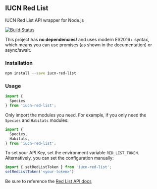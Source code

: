 ## IUCN Red List
IUCN Red List API wrapper for Node.js

[![Build Status](https://travis-ci.org/AJFunk/IUCN-Red-List.svg?branch=master)](https://travis-ci.org/AJFunk/IUCN-Red-List.svg?branch=master)

This project has **no dependencies!** and uses modern ES2016+ syntax, which means you can use promises (as shown in the documentation) or async/await.

### Installation
```sh
npm install --save iucn-red-list
```
### Usage
```javascript
import {
  Species
} from 'iucn-red-list';
```
Only import the modules you need. For example, if you only need the `Species` and `Habitats` modules:
```javascript
import {
  Species,
  Habitats,
} from 'iucn-red-list';
```
To set your API Key, set the environment variable `RED_LIST_TOKEN`. Alternatively, you can set the configuration manually:
```javascript
import { setRedListToken } from 'iucn-red-list';
setRedListToken('<your-token>')
```

Be sure to reference the [Red List API docs](http://apiv3.iucnredlist.org/api/v3/docs)
